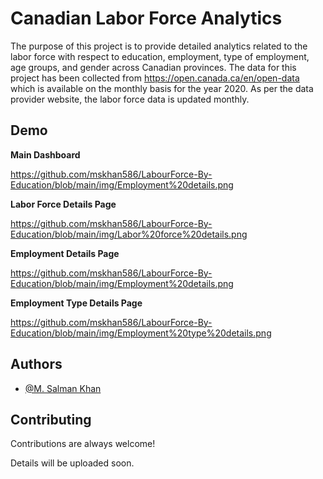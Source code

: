 
# Canadian Labor Force Analytics

The purpose of this project is to provide detailed analytics related to the labor force with respect to education, employment, type of employment, age groups, and gender across Canadian provinces.
The data for this project has been collected from https://open.canada.ca/en/open-data which is available on the monthly basis for the year 2020. As per the data provider website, the labor force data is updated monthly.  


## Demo
**Main Dashboard**

https://github.com/mskhan586/LabourForce-By-Education/blob/main/img/Employment%20details.png

**Labor Force Details Page**

https://github.com/mskhan586/LabourForce-By-Education/blob/main/img/Labor%20force%20details.png

**Employment Details Page**

https://github.com/mskhan586/LabourForce-By-Education/blob/main/img/Employment%20details.png

**Employment Type Details Page**

https://github.com/mskhan586/LabourForce-By-Education/blob/main/img/Employment%20type%20details.png

## Authors

- [@M. Salman Khan](https://github.com/mskhan586)


## Contributing

Contributions are always welcome!

Details will be uploaded soon.
